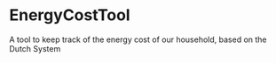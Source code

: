 # EnergyCostTool
A tool to keep track of the energy cost of our household, based on the Dutch System
